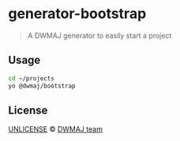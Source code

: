 # generator-bootstrap

> A DWMAJ generator to easily start a project

## Usage

```bash
cd ~/projects
yo @dwmaj/bootstrap
```

## License

[UNLICENSE](./UNLICENSE) © [DWMAJ team](http://dwm.re/)
